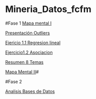 # Mineria_Datos_fcfm
#Fase 1
[Mapa mental I](https://github.com/Dany-Coss/Mineria_Datos_fcfm/blob/master/MapaMental_1_1723784.pdf)


[Presentación Outliers](https://github.com/wendybazua/mineriadedatos/blob/master/Presentación_Outliers_Equipo%20%233.pdf)


[Ejericio 1.1 Regresion lineal](https://github.com/Dany-Coss/Mineria_Datos_fcfm/blob/master/Ejercicio_1.2_Asociaci%C3%B3n%20-%20Jupyter%20Notebook.pdf)


[Ejercicio1.2 Asociacion](https://github.com/Dany-Coss/Mineria_Datos_fcfm/blob/master/Ejercicio_1.2_Asociaci%C3%B3n%20-%20Jupyter%20Notebook.pdf)


[Resumen 8 Temas](https://github.com/Dany-Coss/Mineria_Datos_fcfm/blob/master/Resumenes.pdf)


[Mapa Mental II](https://github.com/Dany-Coss/Mineria_Datos_fcfm/blob/master/MapaMental_2_1723784.pdf)#

#Fase 2


[Analisis Bases de Datos](https://github.com/Dany-Coss/Mineria_Datos_fcfm/blob/master/AnalisisBD_1723784.pdf)


